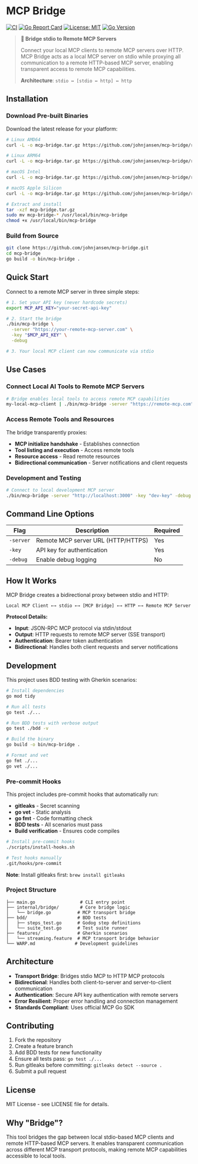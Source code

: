 # MCP Bridge

[![CI](https://github.com/johnjansen/mcp-bridge/workflows/CI/badge.svg)](https://github.com/johnjansen/mcp-bridge/actions)
[![Go Report Card](https://goreportcard.com/badge/github.com/johnjansen/mcp-bridge)](https://goreportcard.com/report/github.com/johnjansen/mcp-bridge)
[![License: MIT](https://img.shields.io/badge/License-MIT-yellow.svg)](https://opensource.org/licenses/MIT)
[![Go Version](https://img.shields.io/github/go-mod/go-version/johnjansen/mcp-bridge)](https://golang.org/)

> **🌉 Bridge stdio to Remote MCP Servers**
>
> Connect your local MCP clients to remote MCP servers over HTTP. MCP Bridge acts as a local MCP server on stdio while proxying all communication to a remote HTTP-based MCP server, enabling transparent access to remote MCP capabilities.
>
> **Architecture**: `stdio ↔ [stdio ↔ http] ↔ http`

## Installation

### Download Pre-built Binaries

Download the latest release for your platform:

```bash
# Linux AMD64
curl -L -o mcp-bridge.tar.gz https://github.com/johnjansen/mcp-bridge/releases/latest/download/mcp-bridge-latest-linux_amd64.tar.gz

# Linux ARM64
curl -L -o mcp-bridge.tar.gz https://github.com/johnjansen/mcp-bridge/releases/latest/download/mcp-bridge-latest-linux_arm64.tar.gz

# macOS Intel
curl -L -o mcp-bridge.tar.gz https://github.com/johnjansen/mcp-bridge/releases/latest/download/mcp-bridge-latest-darwin_amd64.tar.gz

# macOS Apple Silicon
curl -L -o mcp-bridge.tar.gz https://github.com/johnjansen/mcp-bridge/releases/latest/download/mcp-bridge-latest-darwin_arm64.tar.gz

# Extract and install
tar -xzf mcp-bridge.tar.gz
sudo mv mcp-bridge-* /usr/local/bin/mcp-bridge
chmod +x /usr/local/bin/mcp-bridge
```

### Build from Source

```bash
git clone https://github.com/johnjansen/mcp-bridge.git
cd mcp-bridge
go build -o bin/mcp-bridge .
```

## Quick Start

Connect to a remote MCP server in three simple steps:

```bash
# 1. Set your API key (never hardcode secrets)
export MCP_API_KEY="your-secret-api-key"

# 2. Start the bridge
./bin/mcp-bridge \
  -server "https://your-remote-mcp-server.com" \
  -key "$MCP_API_KEY" \
  -debug

# 3. Your local MCP client can now communicate via stdio
```

## Use Cases

### Connect Local AI Tools to Remote MCP Servers
```bash
# Bridge enables local tools to access remote MCP capabilities
my-local-mcp-client | ./bin/mcp-bridge -server "https://remote-mcp.com" -key "$API_KEY"
```

### Access Remote Tools and Resources
The bridge transparently proxies:
- **MCP initialize handshake** - Establishes connection
- **Tool listing and execution** - Access remote tools
- **Resource access** - Read remote resources  
- **Bidirectional communication** - Server notifications and client requests

### Development and Testing
```bash
# Connect to local development MCP server
./bin/mcp-bridge -server "http://localhost:3000" -key "dev-key" -debug
```

## Command Line Options

| Flag | Description | Required |
|------|-------------|----------|
| `-server` | Remote MCP server URL (HTTP/HTTPS) | Yes |
| `-key` | API key for authentication | Yes |
| `-debug` | Enable debug logging | No |

## How It Works

MCP Bridge creates a bidirectional proxy between stdio and HTTP:

```
Local MCP Client ←→ stdio ←→ [MCP Bridge] ←→ HTTP ←→ Remote MCP Server
```

**Protocol Details:**
- **Input**: JSON-RPC MCP protocol via stdin/stdout
- **Output**: HTTP requests to remote MCP server (SSE transport)
- **Authentication**: Bearer token authentication
- **Bidirectional**: Handles both client requests and server notifications

## Development

This project uses BDD testing with Gherkin scenarios:

```bash
# Install dependencies
go mod tidy

# Run all tests
go test ./...

# Run BDD tests with verbose output
go test ./bdd -v

# Build the binary
go build -o bin/mcp-bridge .

# Format and vet
go fmt ./...
go vet ./...
```

### Pre-commit Hooks

This project includes pre-commit hooks that automatically run:
- **gitleaks** - Secret scanning
- **go vet** - Static analysis
- **go fmt** - Code formatting check
- **BDD tests** - All scenarios must pass
- **Build verification** - Ensures code compiles

```bash
# Install pre-commit hooks
./scripts/install-hooks.sh

# Test hooks manually
.git/hooks/pre-commit
```

**Note**: Install gitleaks first: `brew install gitleaks`

### Project Structure

```
├── main.go                 # CLI entry point
├── internal/bridge/        # Core bridge logic
│   └── bridge.go          # MCP transport bridge
├── bdd/                   # BDD tests
│   ├── steps_test.go      # Godog step definitions
│   └── suite_test.go      # Test suite runner
├── features/              # Gherkin scenarios
│   └── streaming.feature  # MCP transport bridge behavior
└── WARP.md               # Development guidelines
```

## Architecture

- **Transport Bridge**: Bridges stdio MCP to HTTP MCP protocols
- **Bidirectional**: Handles both client-to-server and server-to-client communication
- **Authentication**: Secure API key authentication with remote servers
- **Error Resilient**: Proper error handling and connection management
- **Standards Compliant**: Uses official MCP Go SDK

## Contributing

1. Fork the repository
2. Create a feature branch
3. Add BDD tests for new functionality
4. Ensure all tests pass: `go test ./...`
5. Run gitleaks before committing: `gitleaks detect --source .`
6. Submit a pull request

## License

MIT License - see LICENSE file for details.

## Why "Bridge"?

This tool bridges the gap between local stdio-based MCP clients and remote HTTP-based MCP servers. It enables transparent communication across different MCP transport protocols, making remote MCP capabilities accessible to local tools.